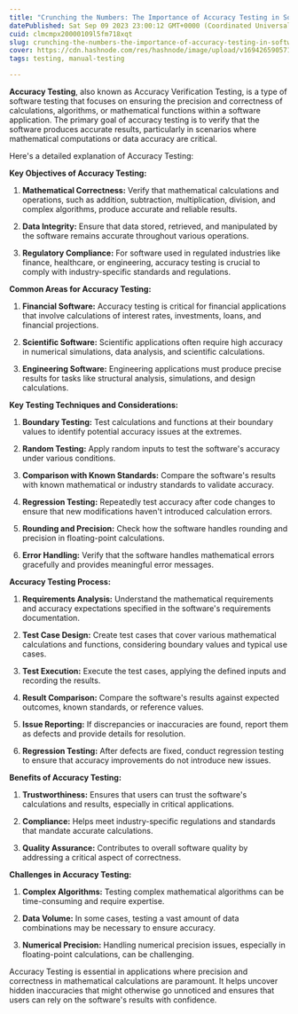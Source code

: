 ```yaml
---
title: "Crunching the Numbers: The Importance of Accuracy Testing in Software Development"
datePublished: Sat Sep 09 2023 23:00:12 GMT+0000 (Coordinated Universal Time)
cuid: clmcmpx20000109l5fm718xqt
slug: crunching-the-numbers-the-importance-of-accuracy-testing-in-software-development
cover: https://cdn.hashnode.com/res/hashnode/image/upload/v1694265905716/7836abca-8e66-497c-822c-632a83413b0e.avif
tags: testing, manual-testing

---
```


**Accuracy Testing**, also known as Accuracy Verification Testing, is a type of software testing that focuses on ensuring the precision and correctness of calculations, algorithms, or mathematical functions within a software application. The primary goal of accuracy testing is to verify that the software produces accurate results, particularly in scenarios where mathematical computations or data accuracy are critical.

Here's a detailed explanation of Accuracy Testing:

**Key Objectives of Accuracy Testing:**

1. **Mathematical Correctness:** Verify that mathematical calculations and operations, such as addition, subtraction, multiplication, division, and complex algorithms, produce accurate and reliable results.
    
2. **Data Integrity:** Ensure that data stored, retrieved, and manipulated by the software remains accurate throughout various operations.
    
3. **Regulatory Compliance:** For software used in regulated industries like finance, healthcare, or engineering, accuracy testing is crucial to comply with industry-specific standards and regulations.
    

**Common Areas for Accuracy Testing:**

1. **Financial Software:** Accuracy testing is critical for financial applications that involve calculations of interest rates, investments, loans, and financial projections.
    
2. **Scientific Software:** Scientific applications often require high accuracy in numerical simulations, data analysis, and scientific calculations.
    
3. **Engineering Software:** Engineering applications must produce precise results for tasks like structural analysis, simulations, and design calculations.
    

**Key Testing Techniques and Considerations:**

1. **Boundary Testing:** Test calculations and functions at their boundary values to identify potential accuracy issues at the extremes.
    
2. **Random Testing:** Apply random inputs to test the software's accuracy under various conditions.
    
3. **Comparison with Known Standards:** Compare the software's results with known mathematical or industry standards to validate accuracy.
    
4. **Regression Testing:** Repeatedly test accuracy after code changes to ensure that new modifications haven't introduced calculation errors.
    
5. **Rounding and Precision:** Check how the software handles rounding and precision in floating-point calculations.
    
6. **Error Handling:** Verify that the software handles mathematical errors gracefully and provides meaningful error messages.
    

**Accuracy Testing Process:**

1. **Requirements Analysis:** Understand the mathematical requirements and accuracy expectations specified in the software's requirements documentation.
    
2. **Test Case Design:** Create test cases that cover various mathematical calculations and functions, considering boundary values and typical use cases.
    
3. **Test Execution:** Execute the test cases, applying the defined inputs and recording the results.
    
4. **Result Comparison:** Compare the software's results against expected outcomes, known standards, or reference values.
    
5. **Issue Reporting:** If discrepancies or inaccuracies are found, report them as defects and provide details for resolution.
    
6. **Regression Testing:** After defects are fixed, conduct regression testing to ensure that accuracy improvements do not introduce new issues.
    

**Benefits of Accuracy Testing:**

1. **Trustworthiness:** Ensures that users can trust the software's calculations and results, especially in critical applications.
    
2. **Compliance:** Helps meet industry-specific regulations and standards that mandate accurate calculations.
    
3. **Quality Assurance:** Contributes to overall software quality by addressing a critical aspect of correctness.
    

**Challenges in Accuracy Testing:**

1. **Complex Algorithms:** Testing complex mathematical algorithms can be time-consuming and require expertise.
    
2. **Data Volume:** In some cases, testing a vast amount of data combinations may be necessary to ensure accuracy.
    
3. **Numerical Precision:** Handling numerical precision issues, especially in floating-point calculations, can be challenging.
    

Accuracy Testing is essential in applications where precision and correctness in mathematical calculations are paramount. It helps uncover hidden inaccuracies that might otherwise go unnoticed and ensures that users can rely on the software's results with confidence.